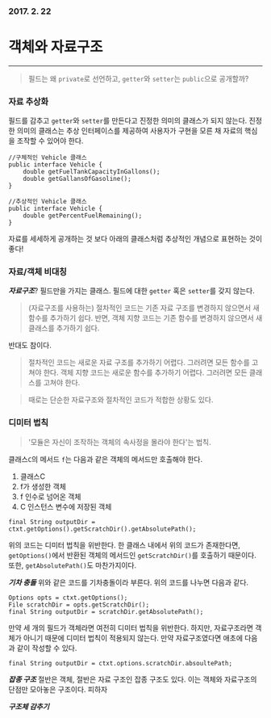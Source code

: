 ### 2017. 2. 22 
# 객체와 자료구조
---
> 필드는 왜 ```private```로 선언하고, ```getter```와 ```setter```는 ```public```으로 공개할까?

### 자료 추상화
필드를 감추고 ```getter```와 ```setter```를 만든다고 진정한 의미의 클래스가 되지 않는다. 진정한 의미의 클래스는 추상 인터페이스를 제공하여 사용자가 구현을 모른 채 자료의 핵심을 조작할 수 있어야 한다. 
```
//구체적인 Vehicle 클래스
public interface Vehicle {
    double getFuelTankCapacityInGallons();
    double getGallansOfGasoline();
}

//추상적인 Vehicle 클래스
public interface Vehicle {
    double getPercentFuelRemaining();
}
```

자료를 세세하게 공개하는 것 보다 아래의 클래스처럼 추상적인 개념으로 표현하는 것이 좋다!

### 자료/객체 비대칭
***자료구조***? 필드만을 가지는 클래스. 필드에 대한 ```getter``` 혹은 ```setter```를 갖지 않는다.

> (자료구조를 사용하는) 절차적인 코드는 기존 자료 구조를 변경하지 않으면서 새 함수를 추가하기 쉽다. 반면, 객체 지향 코드는 기존 함수를 변경하지 않으면서 새 클래스를 추가하기 쉽다.

반대도 참이다.

> 절차적인 코드는 새로운 자료 구조를 추가하기 어렵다. 그러려면 모든 함수를 고쳐야 한다. 객체 지향 코드는 새로운 함수를 추가하기 어렵다. 그러려면 모든 클래스를 고쳐야 한다.

> 때로는 단순한 자료구조와 절차적인 코드가 적합한 상황도 있다.

### 디미터 법칙
> '모듈은 자신이 조작하는 객체의 속사정을 몰라야 한다'는 법칙.

클래스```C```의 메서드 ```f```는 다음과 같은 객체의 메서드만 호출해야 한다.
1. 클래스C
2. f가 생성한 객체
3. f 인수로 넘어온 객체
4. C 인스턴스 변수에 저장된 객체

```
final String outputDir = ctxt.getOptions().getScratchDir().getAbsolutePath(); 
```

위의 코드는 디미터 법칙을 위반한다. 한 클래스 내에서 위의 코드가 존재한다면, ```getOptions()```에서 반환된 객체의 메서드인 ```getScratchDir()```를 호출하기 때문이다. 또한, ```getAbsolutePath()```도 마찬가지이다.

***기차 충돌***
위와 같은 코드를 기차충돌이라 부른다. 위의 코드를 나누면 다음과 같다.
```
Options opts = ctxt.getOptions();
File scratchDir = opts.getScratchDir();
final String outputDir = scratchDir.getAbsolutePath();
```

만약 세 개의 필드가 객체라면 여전히 디미터 법칙을 위반한다. 하지만, 자료구조라면 객체가 아니기 때문에 디미터 법칙이 적용되지 않는다. 만약 자료구조였다면 애초에 다음과 같이 작성할 수 있다.
```
final String outputDir = ctxt.options.scratchDir.absoultePath;
```

***잡종 구조***
절반은 객체, 절반은 자료 구조인 잡종 구조도 있다. 이는 객체와 자료구조의 단점만 모아놓은 구조이다. 피하자

***구조체 감추기***












